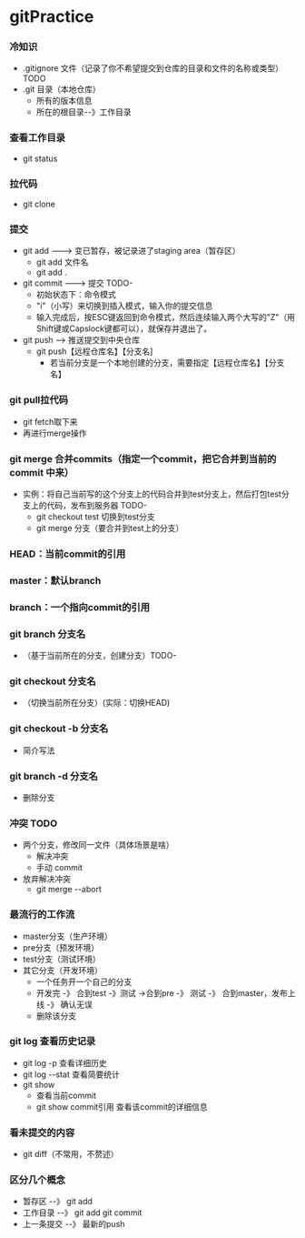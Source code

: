 # gitPractice

### 冷知识
+ .gitignore 文件（记录了你不希望提交到仓库的⽬录和⽂件的名称或类型）TODO
+ .git 目录（本地仓库）
    + 所有的版本信息
    + 所在的根目录--》工作目录

### 查看工作目录
+ git status


### 拉代码
+ git clone

### 提交
+ git add ---> 变已暂存，被记录进了staging area（暂存区）
    + git add 文件名
    + git add .
+ git commit ---> 提交 TODO-
    + 初始状态下：命令模式
    + "i"（⼩写）来切换到插⼊模式，输⼊你的提交信息 
    + 输⼊完成后，按ESC键返回到命令模式，然后连续输⼊两个⼤写的"Z"（⽤Shift键或Capslock键都可以），就保存并退出了。
+ git push --> 推送提交到中央仓库
    + git push【远程仓库名】【分支名]
        + 若当前分支是一个本地创建的分支，需要指定【远程仓库名】【分支名】

### git pull拉代码
+ git fetch取下来
+ 再进⾏merge操作

### git merge 合并commits（指定一个commit，把它合并到当前的 commit 中来）
+ 实例：将自己当前写的这个分支上的代码合并到test分支上，然后打包test分支上的代码，发布到服务器 TODO-
    + git checkout test 切换到test分支
    + git merge 分支（要合并到test上的分支）

### HEAD：当前commit的引⽤
### master：默认branch
### branch：⼀个指向commit的引⽤

### git branch 分支名
+ （基于当前所在的分支，创建分支）TODO-
### git checkout 分支名 
+ （切换当前所在分支）(实际：切换HEAD)

### git checkout -b 分支名 
+ 简介写法

### git branch -d 分支名 
+ 删除分支

### 冲突 TODO
+ 两个分支，修改同一文件（具体场景是啥）
    + 解决冲突
    + 手动 commit
+ 放弃解决冲突
    + git merge --abort

### 最流行的工作流
+ master分支（生产环境）
+ pre分支（预发环境）
+ test分支（测试环境）
+ 其它分支（开发环境）
    + 一个任务开一个自己的分支
    + 开发完 -》 合到test -》测试 ->合到pre -》 测试 -》 合到master，发布上线 -》 确认无误
    + 删除该分支

### git log 查看历史记录
+ git log -p 查看详细历史
+ git log --stat 查看简要统计
+ git show
    + 查看当前commit
    + git show commit引用 查看该commit的详细信息

### 看未提交的内容
+ git diff（不常用，不赘述）

### 区分几个概念
+ 暂存区 --》 git add 
+ 工作目录 --》 git add git commit
+ 上一条提交 --》 最新的push

